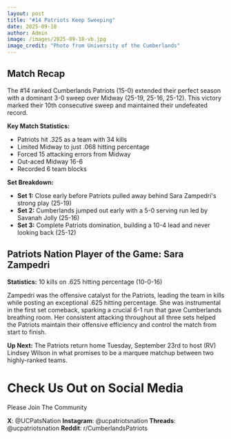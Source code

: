 ```yaml
---
layout: post
title: "#14 Patriots Keep Sweeping"
date: 2025-09-18
author: Admin
image: /images/2025-09-18-vb.jpg
image_credit: "Photo from University of the Cumberlands"
---
```


## Match Recap

The #14 ranked Cumberlands Patriots (15-0) extended their perfect season with a dominant 3-0 sweep over Midway (25-19, 25-16, 25-12). This victory marked their 10th consecutive sweep and maintained their undefeated record.

**Key Match Statistics:**
- Patriots hit .325 as a team with 34 kills
- Limited Midway to just .068 hitting percentage
- Forced 15 attacking errors from Midway
- Out-aced Midway 16-6
- Recorded 6 team blocks

**Set Breakdown:**
- **Set 1:** Close early before Patriots pulled away behind Sara Zampedri's strong play (25-19)
- **Set 2:** Cumberlands jumped out early with a 5-0 serving run led by Savanah Jolly (25-16)
- **Set 3:** Complete Patriots domination, building a 10-4 lead and never looking back (25-12)

## Patriots Nation Player of the Game: Sara Zampedri

**Statistics:** 10 kills on .625 hitting percentage (10-0-16)

Zampedri was the offensive catalyst for the Patriots, leading the team in kills while posting an exceptional .625 hitting percentage. She was instrumental in the first set comeback, sparking a crucial 6-1 run that gave Cumberlands breathing room. Her consistent attacking throughout all three sets helped the Patriots maintain their offensive efficiency and control the match from start to finish.

**Up Next:** The Patriots return home Tuesday, September 23rd to host (RV) Lindsey Wilson in what promises to be a marquee matchup between two highly-ranked teams.

# Check Us Out on Social Media

Please Join The Community

**X**: @UCPatsNation
**Instagram**: @ucpatriotsnation
**Threads**: @ucpatriotsnation
**Reddit**: r/CumberlandsPatriots
